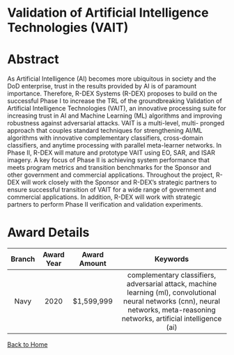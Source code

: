 
Validation of Artificial Intelligence Technologies (VAIT)
=========================================================

# Abstract


As Artificial Intelligence (AI) becomes more ubiquitous in society and the DoD enterprise, trust in the results provided by AI is of paramount importance. Therefore, R-DEX Systems (R-DEX) proposes to build on the successful Phase I to increase the TRL of the groundbreaking Validation of Artificial Intelligence Technologies (VAIT), an innovative processing suite for increasing trust in AI and Machine Learning (ML) algorithms and improving robustness against adversarial attacks. VAIT is a multi-level, multi- pronged approach that couples standard techniques for strengthening AI/ML algorithms with innovative complementary classifiers, cross-domain classifiers, and anytime processing with parallel meta-learner networks. In Phase II, R-DEX will mature and prototype VAIT using EO, SAR, and ISAR imagery. A key focus of Phase II is achieving system performance that meets program metrics and transition benchmarks for the Sponsor and other government and commercial applications. Throughout the project, R-DEX will work closely with the Sponsor and R-DEX’s strategic partners to ensure successful transition of VAIT for a wide range of government and commercial applications. In addition, R-DEX will work with strategic partners to perform Phase II verification and validation experiments.  

# Award Details

|Branch|Award Year|Award Amount|Keywords|
| :---: | :---: | :---: | :---: |
|Navy|2020|$1,599,999|complementary classifiers, adversarial attack, machine learning (ml), convolutional neural networks (cnn), neural networks, meta-reasoning networks, artificial intelligence (ai)|
  
  


[Back to Home](https://github.com/chrischow/dod_sbir_awards#2093)